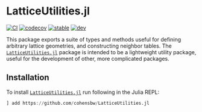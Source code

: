 # LatticeUtilities.jl

[![CI](https://github.com/cohensbw/LatticeUtilities.jl/actions/workflows/CI.yml/badge.svg)](https://github.com/cohensbw/LatticeUtilities.jl/actions/workflows/CI.yml)
[![codecov](https://codecov.io/gh/JuliaParallel/DistributedArrays.jl/branch/master/graph/badge.svg)](https://codecov.io/gh/cohensbw/LatticeUtilities.jl)
[![stable](https://img.shields.io/badge/docs-stable-blue.svg)](https://cohensbw.github.io/LatticeUtilities.jl/stable/)
[![dev](https://img.shields.io/badge/docs-dev-blue.svg)](https://cohensbw.github.io/LatticeUtilities.jl/dev/)

This package exports a suite of types and methods useful for defining arbitrary lattice geometries,
and constructing neighbor tables.
The [`LatticeUtilities.jl`](https://github.com/cohensbw/LatticeUtilities.jl) package is intended
to be a lightweight utility package, useful for the development of other, more complicated packages.

## Installation
To install [`LatticeUtilities.jl`](https://github.com/cohensbw/LatticeUtilities.jl) run following in the Julia REPL:

```julia
] add https://github.com/cohensbw/LatticeUtilities.jl
```